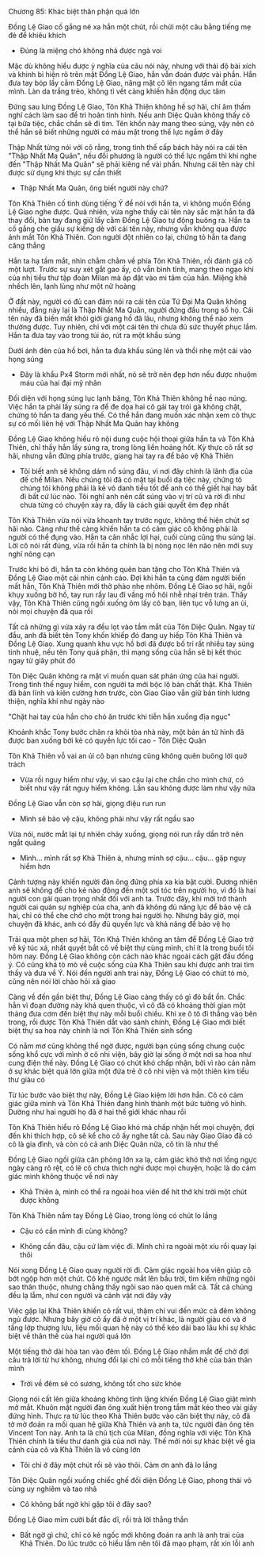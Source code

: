 




Chương 85: Khác biệt thân phận quá lớn

Đồng Lệ Giao cố gắng né xa hắn một chút, rồi chửi một câu bằng tiếng mẹ đẻ để khiêu khích

- Đúng là miệng chó không nhả được ngà voi

Mặc dù không hiểu được ý nghĩa của câu nói này, nhưng với thái độ bài xích và khinh bỉ hiện rõ trên mặt Đồng Lệ Giao, hắn vẫn đoán được vài phần. Hắn đưa tay bóp lấy cằm Đồng Lệ Giao, nâng mặt cô lên ngang tầm mắt của mình. Làn da trắng trẻo, không tì vết càng khiến hắn động dục tâm

Đứng sau lưng Đồng Lệ Giao, Tôn Khả Thiên không hề sợ hãi, chỉ âm thầm nghĩ cách làm sao để trì hoãn tình hình. Nếu anh Diệc Quân không thấy cô tại bữa tiệc, chắc chắn sẽ đi tìm. Tên khốn này mang theo súng, vậy nên có thể hắn sẽ biết những người có máu mặt trong thế lực ngầm ở đây

Thập Nhất từng nói với cô rằng, trong tình thế cấp bách hãy nói ra cái tên "Thập Nhất Ma Quân", nếu đối phương là người có thế lực ngầm thì khi nghe đến "Thập Nhất Ma Quân" sẽ phải kiêng nể vài phần. Nhưng cái tên này chỉ được sử dụng khi thực sự cần thiết

- Thập Nhất Ma Quân, ông biết người này chứ?

Tôn Khả Thiên cố tình dùng tiếng Ý để nói với hắn ta, vì không muốn Đồng Lệ Giao nghe được. Quả nhiên, vừa nghe thấy cái tên này sắc mặt hắn ta đã thay đổi, bàn tay đang giữ lấy cằm Đồng Lệ Giao tự động buông ra. Hắn ta cố gắng che giấu sự kiêng dè với cái tên này, nhưng vẫn không qua được ánh mắt Tôn Khả Thiên. Con người đột nhiên co lại, chứng tỏ hắn ta đang căng thẳng

Hắn ta hạ tầm mắt, nhìn chằm chằm về phía Tôn Khả Thiên, rồi đánh giá cô một lượt. Trước sự suy xét gắt gao ấy, cô vẫn bình tĩnh, mang theo ngạo khí của nhị tiểu thư tập đoàn Milan mà áp đặt vào mi tâm của hắn. Miệng khẽ nhếch lên, lạnh lùng như một nữ hoàng

Ở đất này, người có đủ can đảm nói ra cái tên của Tứ Đại Ma Quân không nhiều, đằng này lại là Thập Nhất Ma Quân, người đứng đầu trong số họ. Cái tên này đã biến mất khỏi giới giang hồ đã lâu, nhưng không thể nào xem thường được. Tuy nhiên, chỉ với một cái tên thì chưa đủ sức thuyết phục lắm. Hắn ta đưa tay vào trong túi áo, rút ra một khẩu súng

Dưới ánh đèn của hồ bơi, hắn ta đưa khẩu súng lên và thổi nhẹ một cái vào họng súng


- Đây là khẩu Px4 Storm mới nhất, nó sẽ trở nên đẹp hơn nếu được nhuộm máu của hai đại mỹ nhân

Đối diện với họng súng lục lạnh băng, Tôn Khả Thiên không hề nao núng. Việc hắn ta phải lấy súng ra để đe dọa hai cô gái tay trói gà không chặt, chứng tỏ hắn ta đang yếu thế. Có thể hắn đang muốn xác nhận xem cô thực sự có mối liên hệ với Thập Nhất Ma Quân hay không

Đồng Lệ Giao không hiểu rõ nội dung cuộc hội thoại giữa hắn ta và Tôn Khả Thiên, chỉ thấy hắn lấy súng ra, trong lòng liền hoảng hốt. Kỳ thực cô rất sợ hãi, nhưng vẫn đứng phía trước, giang hai tay ra để bảo vệ Khả Thiên

- Tôi biết anh sẽ không dám nổ súng đâu, vì nơi đây chính là lãnh địa của đế chế Milan. Nếu chúng tôi đã có mặt tại buổi dạ tiệc này, chứng tỏ chúng tôi không phải là kẻ vô danh tiểu tốt để anh có thể giết hại hay bắt đi bất cứ lúc nào. Tôi nghĩ anh nên cất súng vào vị trí cũ và rời đi như chưa từng có chuyện xảy ra, đấy là cách giải quyết êm đẹp nhất

Tôn Khả Thiên vừa nói vừa khoanh tay trước ngực, không thể hiện chút sợ hãi nào. Càng như thế càng khiến hắn ta có cảm giác cô không phải là người có thể đụng vào. Hắn ta cân nhắc lợi hại, cuối cùng cũng thu súng lại. Lời cô nói rất đúng, vừa rồi hắn ta chính là bị nòng nọc lên não nên mới suy nghĩ nông cạn

Trước khi bỏ đi, hắn ta còn không quên ban tặng cho Tôn Khả Thiên và Đồng Lệ Giao một cái nhìn cảnh cáo. Đợi khi hắn ta cùng đám người biến mất hẳn, Tôn Khả Thiên mới thở phào nhẹ nhõm. Đồng Lệ Giao sợ hãi, ngồi khụy xuống bờ hồ, tay run rẩy lau đi vầng mồ hôi nhễ nhại trên trán. Thấy vậy, Tôn Khả Thiên cũng ngồi xuống ôm lấy cô bạn, liên tục vỗ lưng an ủi, nói mọi chuyện đã qua rồi

Tất cả những gì vừa xảy ra đều lọt vào tầm mắt của Tôn Diệc Quân. Ngay từ đầu, anh đã biết tên Tony khốn khiếp đó đang uy hiếp Tôn Khả Thiên và Đồng Lệ Giao. Xung quanh khu vực hồ bơi đã được bố trí rất nhiều tay súng tinh nhuệ, nếu tên Tony quá phận, thì mạng sống của hắn sẽ bị kết thúc ngay từ giây phút đó

Tôn Diệc Quân không ra mặt vì muốn quan sát phản ứng của hai người. Trong tình thế nguy hiểm, con người ta mới bộc lộ bản chất thật. Khả Thiên đã bản lĩnh và kiên cường hơn trước, còn Giao Giao vẫn giữ bản tính lương thiện, nghĩa khí như ngày nào

"Chặt hai tay của hắn cho chó ăn trước khi tiễn hắn xuống địa ngục"

Khoảnh khắc Tony bước chân ra khỏi tòa nhà này, một bản án tử hình đã được ban xuống bởi kẻ có quyền lực tối cao - Tôn Diệc Quân

Tôn Khả Thiên vỗ vai an ủi cô bạn nhưng cũng không quên buông lời quở trách

- Vừa rồi nguy hiểm như vậy, vì sao cậu lại che chắn cho mình chứ, có biết như vậy rất nguy hiểm không. Lần sau không được làm như vậy nữa

Đồng Lệ Giao vẫn còn sợ hãi, giọng điệu run run

- Mình sẽ bảo vệ cậu, không phải như vậy rất ngầu sao


Vừa nói, nước mắt lại tự nhiên chảy xuống, giọng nói run rẩy dần trở nên ngắt quãng

- Mình... mình rất sợ Khả Thiên à, nhưng mình sợ cậu... cậu... gặp nguy hiểm hơn

Cảnh tượng này khiến người đàn ông đứng phía xa kia bật cười. Đương nhiên anh sẽ không để cho kẻ nào động đến một sợi tóc trên người họ, vì đó là hai người con gái quan trọng nhất đối với anh ta. Trước đây, khi mới trở thành người cai quản sự nghiệp của cha, anh đã không đủ năng lực để bảo vệ cả hai, chỉ có thể che chở cho một trong hai người họ. Nhưng bây giờ, mọi chuyện đã khác, anh có đầy đủ quyền lực và khả năng để bảo vệ họ

Trải qua một phen sợ hãi, Tôn Khả Thiên không an tâm để Đồng Lệ Giao trở về ký túc xá, nhất quyết bắt cô về biệt thự cùng mình, chí ít là trong buổi tối hôm nay. Đồng Lệ Giao không còn cách nào khác ngoài cách gật đầu đồng ý. Cô cũng khá tò mò về cuộc sống của Khả Thiên sau khi được anh trai tìm thấy và đưa về Ý. Nói đến người anh trai này, Đồng Lệ Giao có chút tò mò, cũng nên nói lời chào hỏi xã giao

Càng về đến gần biệt thự, Đồng Lệ Giao càng thấy có gì đó bất ổn. Chắc hẳn vì đoạn đường này khá quen thuộc, vì cô đã có khoảng thời gian một tháng đưa cơm đến biệt thự này mỗi buổi chiều. Khi xe ô tô đi thẳng vào bên trong, rồi được Tôn Khả Thiên dắt vào sảnh chính, Đồng Lệ Giao mới biết biệt thự sa hoa này chính là nơi Tôn Khả Thiên sinh sống

Có nằm mơ cũng không thể ngờ được, người bạn cùng sống chung cuộc sống khổ cực với mình ở cô nhi viện, bây giờ lại sống ở một nơi sa hoa như cung điện thế này. Đồng Lệ Giao có chút khó chấp nhận, bởi vì rào cản nằm ở sự khác biệt quá lớn giữa một đứa trẻ ở cô nhi viện và một thiên kim tiểu thư giàu có

Từ lúc bước vào biệt thự này, Đồng Lệ Giao kiệm lời hơn hẳn. Cô có cảm giác giữa mình và Tôn Khả Thiên đang hình thành một bức tường vô hình. Dường như hai người họ đã ở hai thế giới khác nhau rồi

Tôn Khả Thiên hiểu rõ Đồng Lệ Giao khó mà chấp nhận hết mọi chuyện, đợi đến khi thích hợp, cô sẽ kể cho cô ấy nghe tất cả. Sau này Giao Giao đã có cô là gia đình, và còn có cả anh Diệc Quân nữa, cô tin là như thế

Đồng Lệ Giao ngồi giữa căn phòng lớn xa lạ, cảm giác khó thở nơi lồng ngực ngày càng rõ rệt, có lẽ cô chưa thích nghi được mọi chuyện, hoặc là do cảm giác mình không thuộc về nơi này

- Khả Thiên à, mình có thể ra ngoài hoa viên để hít thở khí trời một chút được không

Tôn Khả Thiên nắm tay Đồng Lệ Giao, trong lòng có chút lo lắng

- Cậu có cần mình đi cùng không?

- Không cần đâu, cậu cứ làm việc đi. Mình chỉ ra ngoài một xíu rồi quay lại thôi


Nói xong Đồng Lệ Giao quay người rời đi. Cảm giác ngoài hoa viên giúp cô bớt ngộp hơn một chút. Cô khẽ ngước mắt lên bầu trời, tìm kiếm những ngôi sao thân thuộc, nhưng chẳng thấy ngôi sao nào quen mắt cả. Tất cả chúng đều lạ lẫm, như con người và cảnh vật nơi đây vậy

Việc gặp lại Khả Thiên khiến cô rất vui, thậm chí vui đến mức cả đêm không ngủ được. Nhưng bây giờ cô ấy đã ở một vị trí khác, là người giàu có và ở tầng lớp thượng lưu, liệu mối quan hệ này có thể kéo dài bao lâu khi sự khác biệt về thân thế của hai người quá lớn

Một tiếng thở dài hòa tan vào đêm tối. Đồng Lệ Giao nhắm mắt để chờ đợi câu trả lời từ hư không, nhưng đổi lại chỉ có mỗi tiếng thở khẽ của bản thân mình

- Trời về đêm sẽ có sương, không tốt cho sức khỏe

Giọng nói cất lên giữa khoảng không tĩnh lặng khiến Đồng Lệ Giao giật mình mở mắt. Khuôn mặt người đàn ông xuất hiện trong tầm mắt kéo theo vài giây đứng hình. Thực ra từ lúc theo Khả Thiên bước vào căn biệt thự này, cô đã tờ mờ đoán ra mối quan hệ giữa Khả Thiên và anh ta, tức người đàn ông tên Vincent Ton này. Anh ta là chủ tịch của Milan, đồng nghĩa với việc Tôn Khả Thiên chính là tiểu thư danh giá của nơi này. Thế mới nói sự khác biệt về gia cảnh của cô và Khả Thiên là vô cùng lớn

- Tôi chỉ ở đây một chút rồi sẽ vào thôi. Cảm ơn anh đã lo lắng

Tôn Diệc Quân ngồi xuống chiếc ghế đối diện Đồng Lệ Giao, phong thái vô cùng uy nghiêm và tao nhã

- Cô không bất ngờ khi gặp tôi ở đây sao?

Đồng Lệ Giao mỉm cười bất đắc dĩ, rồi trả lời thẳng thắn

- Bất ngờ gì chứ, chỉ có kẻ ngốc mới không đoán ra anh là anh trai của Khả Thiên. Do lúc trước có hiểu lầm nên tôi đã mạo phạm, rất xin lỗi anh




